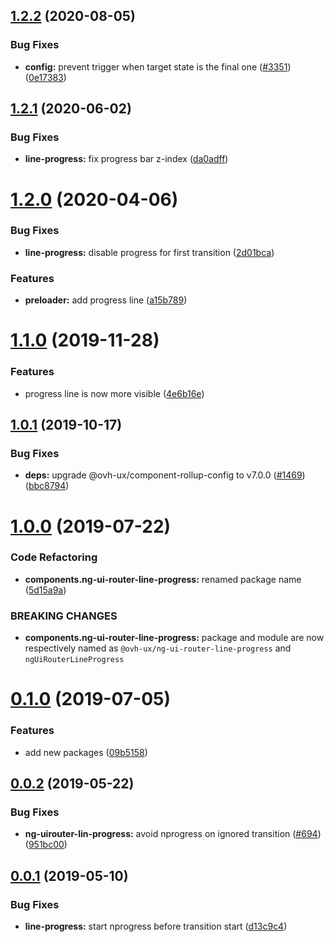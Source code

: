 ## [1.2.2](https://github.com/ovh/manager/compare/@ovh-ux/ng-ui-router-line-progress@1.2.1...@ovh-ux/ng-ui-router-line-progress@1.2.2) (2020-08-05)


### Bug Fixes

* **config:** prevent trigger when target state is the final one ([#3351](https://github.com/ovh/manager/issues/3351)) ([0e17383](https://github.com/ovh/manager/commit/0e17383fb6921676e9e3a5dddf4f318403e5a75b))



## [1.2.1](https://github.com/ovh/manager/compare/@ovh-ux/ng-ui-router-line-progress@1.2.0...@ovh-ux/ng-ui-router-line-progress@1.2.1) (2020-06-02)


### Bug Fixes

* **line-progress:** fix progress bar z-index ([da0adff](https://github.com/ovh/manager/commit/da0adffe736d3c831e8be974924ef8117a7cf4b3))



# [1.2.0](https://github.com/ovh/manager/compare/@ovh-ux/ng-ui-router-line-progress@1.1.0...@ovh-ux/ng-ui-router-line-progress@1.2.0) (2020-04-06)


### Bug Fixes

* **line-progress:** disable progress for first transition ([2d01bca](https://github.com/ovh/manager/commit/2d01bcac17a2ae104c6f55f2760f7e039dcb0afd))


### Features

* **preloader:** add progress line ([a15b789](https://github.com/ovh/manager/commit/a15b7890c21e17e9e1b6b264d3c34d31e12ef84e))



# [1.1.0](https://github.com/ovh/manager/compare/@ovh-ux/ng-ui-router-line-progress@1.0.1...@ovh-ux/ng-ui-router-line-progress@1.1.0) (2019-11-28)


### Features

* progress line is now more visible ([4e6b16e](https://github.com/ovh/manager/commit/4e6b16e9693297240afa12c07ed639e1838ecbfa))



## [1.0.1](https://github.com/ovh-ux/manager/compare/@ovh-ux/ng-ui-router-line-progress@1.0.0...@ovh-ux/ng-ui-router-line-progress@1.0.1) (2019-10-17)


### Bug Fixes

* **deps:** upgrade @ovh-ux/component-rollup-config to v7.0.0 ([#1469](https://github.com/ovh-ux/manager/issues/1469)) ([bbc8794](https://github.com/ovh-ux/manager/commit/bbc8794))



# [1.0.0](https://github.com/ovh-ux/manager/compare/@ovh-ux/ng-ui-router-line-progress@0.1.0...@ovh-ux/ng-ui-router-line-progress@1.0.0) (2019-07-22)


### Code Refactoring

* **components.ng-ui-router-line-progress:** renamed package name ([5d15a9a](https://github.com/ovh-ux/manager/commit/5d15a9a))


### BREAKING CHANGES

* **components.ng-ui-router-line-progress:** package and module are now respectively named as
`@ovh-ux/ng-ui-router-line-progress` and `ngUiRouterLineProgress`



# [0.1.0](https://github.com/ovh-ux/manager/compare/@ovh-ux/ng-uirouter-line-progress@0.0.2...@ovh-ux/ng-uirouter-line-progress@0.1.0) (2019-07-05)


### Features

* add new packages ([09b5158](https://github.com/ovh-ux/manager/commit/09b5158))



## [0.0.2](https://github.com/ovh-ux/manager/compare/@ovh-ux/ng-uirouter-line-progress@0.0.1...@ovh-ux/ng-uirouter-line-progress@0.0.2) (2019-05-22)


### Bug Fixes

* **ng-uirouter-lin-progress:** avoid nprogress on ignored transition ([#694](https://github.com/ovh-ux/manager/issues/694)) ([951bc00](https://github.com/ovh-ux/manager/commit/951bc00))



## [0.0.1](https://github.com/ovh-ux/manager/compare/@ovh-ux/ng-uirouter-line-progress@0.0.0...@ovh-ux/ng-uirouter-line-progress@0.0.1) (2019-05-10)


### Bug Fixes

* **line-progress:** start nprogress before transition start ([d13c9c4](https://github.com/ovh-ux/manager/commit/d13c9c4))



